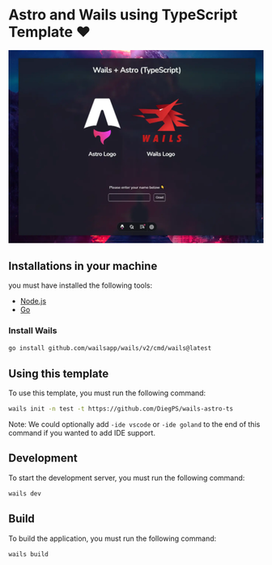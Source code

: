 # Astro and Wails using TypeScript Template ♥

![Preview Template](https://raw.githubusercontent.com/DiegPS/diegps-page/main/public/images/projects/app.webp)

## Installations in your machine

you must have installed the following tools:

- [Node.js](https://nodejs.org/)
- [Go](https://golang.org/)

### Install Wails

```bash
go install github.com/wailsapp/wails/v2/cmd/wails@latest
```

## Using this template

To use this template, you must run the following command:
```bash
wails init -n test -t https://github.com/DiegPS/wails-astro-ts
```
Note: We could optionally add `-ide vscode` or `-ide goland` to the end of this command if you wanted to add IDE support.

## Development

To start the development server, you must run the following command:
```bash
wails dev
```

## Build

To build the application, you must run the following command:
```bash
wails build
```
